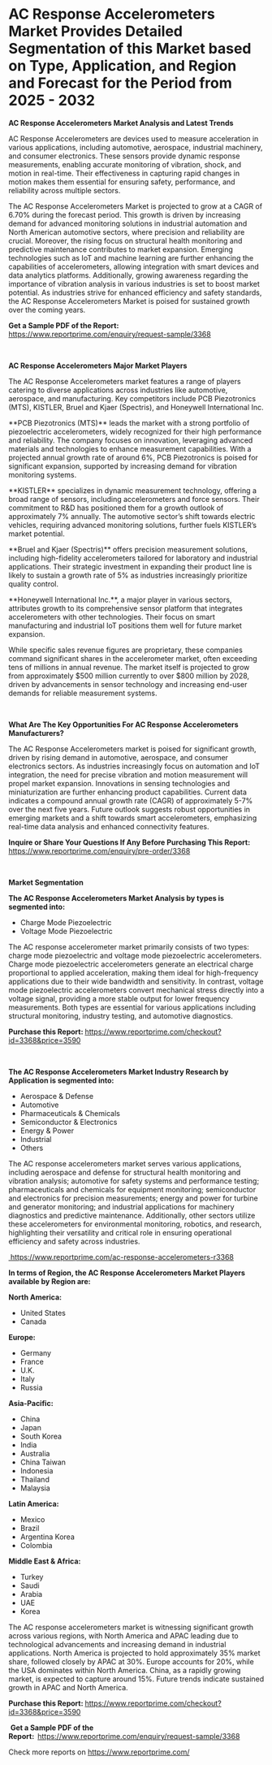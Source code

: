 <p><h1>AC Response Accelerometers Market Provides Detailed Segmentation of this Market based on Type, Application, and Region and Forecast for the Period from 2025 - 2032</h1></p><p><strong>AC Response Accelerometers Market Analysis and Latest Trends</strong></p>
<p><p>AC Response Accelerometers are devices used to measure acceleration in various applications, including automotive, aerospace, industrial machinery, and consumer electronics. These sensors provide dynamic response measurements, enabling accurate monitoring of vibration, shock, and motion in real-time. Their effectiveness in capturing rapid changes in motion makes them essential for ensuring safety, performance, and reliability across multiple sectors.</p><p>The AC Response Accelerometers Market is projected to grow at a CAGR of 6.70% during the forecast period. This growth is driven by increasing demand for advanced monitoring solutions in industrial automation and North American automotive sectors, where precision and reliability are crucial. Moreover, the rising focus on structural health monitoring and predictive maintenance contributes to market expansion. Emerging technologies such as IoT and machine learning are further enhancing the capabilities of accelerometers, allowing integration with smart devices and data analytics platforms. Additionally, growing awareness regarding the importance of vibration analysis in various industries is set to boost market potential. As industries strive for enhanced efficiency and safety standards, the AC Response Accelerometers Market is poised for sustained growth over the coming years.</p></p>
<p><strong>Get a Sample PDF of the Report:&nbsp;</strong> <a href="https://www.reportprime.com/enquiry/request-sample/3368?utm_campaign=2780&utm_medium=2&utm_source=Github&utm_content=ia&utm_term=18032025&utm_id=ac-response-accelerometers">https://www.reportprime.com/enquiry/request-sample/3368</a></p>
<p>&nbsp;</p>
<p><strong>AC Response Accelerometers Major Market Players</strong></p>
<p><p>The AC Response Accelerometers market features a range of players catering to diverse applications across industries like automotive, aerospace, and manufacturing. Key competitors include PCB Piezotronics (MTS), KISTLER, Bruel and Kjaer (Spectris), and Honeywell International Inc.</p><p>**PCB Piezotronics (MTS)** leads the market with a strong portfolio of piezoelectric accelerometers, widely recognized for their high performance and reliability. The company focuses on innovation, leveraging advanced materials and technologies to enhance measurement capabilities. With a projected annual growth rate of around 6%, PCB Piezotronics is poised for significant expansion, supported by increasing demand for vibration monitoring systems.</p><p>**KISTLER** specializes in dynamic measurement technology, offering a broad range of sensors, including accelerometers and force sensors. Their commitment to R&D has positioned them for a growth outlook of approximately 7% annually. The automotive sector’s shift towards electric vehicles, requiring advanced monitoring solutions, further fuels KISTLER’s market potential.</p><p>**Bruel and Kjaer (Spectris)** offers precision measurement solutions, including high-fidelity accelerometers tailored for laboratory and industrial applications. Their strategic investment in expanding their product line is likely to sustain a growth rate of 5% as industries increasingly prioritize quality control.</p><p>**Honeywell International Inc.**, a major player in various sectors, attributes growth to its comprehensive sensor platform that integrates accelerometers with other technologies. Their focus on smart manufacturing and industrial IoT positions them well for future market expansion.</p><p>While specific sales revenue figures are proprietary, these companies command significant shares in the accelerometer market, often exceeding tens of millions in annual revenue. The market itself is projected to grow from approximately $500 million currently to over $800 million by 2028, driven by advancements in sensor technology and increasing end-user demands for reliable measurement systems.</p></p>
<p>&nbsp;</p>
<p><strong>What Are The Key Opportunities For AC Response Accelerometers Manufacturers?</strong></p>
<p><p>The AC Response Accelerometers market is poised for significant growth, driven by rising demand in automotive, aerospace, and consumer electronics sectors. As industries increasingly focus on automation and IoT integration, the need for precise vibration and motion measurement will propel market expansion. Innovations in sensing technologies and miniaturization are further enhancing product capabilities. Current data indicates a compound annual growth rate (CAGR) of approximately 5-7% over the next five years. Future outlook suggests robust opportunities in emerging markets and a shift towards smart accelerometers, emphasizing real-time data analysis and enhanced connectivity features.</p></p>
<p><strong>Inquire or Share Your Questions If Any Before Purchasing This Report:</strong> <a href="https://www.reportprime.com/enquiry/pre-order/3368?utm_campaign=2780&utm_medium=2&utm_source=Github&utm_content=ia&utm_term=18032025&utm_id=ac-response-accelerometers">https://www.reportprime.com/enquiry/pre-order/3368</a></p>
<p>&nbsp;</p>
<p><strong>Market Segmentation</strong></p>
<p><strong>The AC Response Accelerometers Market Analysis by types is segmented into:</strong></p>
<p><ul><li>Charge Mode Piezoelectric</li><li>Voltage Mode Piezoelectric</li></ul></p>
<p><p>The AC response accelerometer market primarily consists of two types: charge mode piezoelectric and voltage mode piezoelectric accelerometers. Charge mode piezoelectric accelerometers generate an electrical charge proportional to applied acceleration, making them ideal for high-frequency applications due to their wide bandwidth and sensitivity. In contrast, voltage mode piezoelectric accelerometers convert mechanical stress directly into a voltage signal, providing a more stable output for lower frequency measurements. Both types are essential for various applications including structural monitoring, industry testing, and automotive diagnostics.</p></p>
<p><strong>Purchase this Report:&nbsp;</strong><a href="https://www.reportprime.com/checkout?id=3368&price=3590&utm_campaign=2780&utm_medium=2&utm_source=Github&utm_content=ia&utm_term=18032025&utm_id=ac-response-accelerometers">https://www.reportprime.com/checkout?id=3368&price=3590</a></p>
<p>&nbsp;</p>
<p><strong>The AC Response Accelerometers Market Industry Research by Application is segmented into:</strong></p>
<p><ul><li>Aerospace & Defense</li><li>Automotive</li><li>Pharmaceuticals & Chemicals</li><li>Semiconductor & Electronics</li><li>Energy & Power</li><li>Industrial</li><li>Others</li></ul></p>
<p><p>The AC response accelerometers market serves various applications, including aerospace and defense for structural health monitoring and vibration analysis; automotive for safety systems and performance testing; pharmaceuticals and chemicals for equipment monitoring; semiconductor and electronics for precision measurements; energy and power for turbine and generator monitoring; and industrial applications for machinery diagnostics and predictive maintenance. Additionally, other sectors utilize these accelerometers for environmental monitoring, robotics, and research, highlighting their versatility and critical role in ensuring operational efficiency and safety across industries.</p></p>
<p><a href="https://www.reportprime.com/ac-response-accelerometers-r3368?utm_campaign=2780&utm_medium=2&utm_source=Github&utm_content=ia&utm_term=18032025&utm_id=ac-response-accelerometers">&nbsp;https://www.reportprime.com/ac-response-accelerometers-r3368</a></p>
<p><strong>In terms of Region, the AC Response Accelerometers Market Players available by Region are:</strong></p>
<p>
    <p> <strong> North America: </strong>
        <ul>
            <li>United States</li>
            <li>Canada</li>
        </ul>
        </p> 
    <p> <strong> Europe: </strong>
        <ul>
            <li>Germany</li>
            <li>France</li>
            <li>U.K.</li>
            <li>Italy</li>
            <li>Russia</li>
        </ul>
        </p> 
    <p> <strong> Asia-Pacific: </strong>
        <ul>
            <li>China</li>
            <li>Japan</li>
            <li>South Korea</li>
            <li>India</li>
            <li>Australia</li>
            <li>China Taiwan</li>
            <li>Indonesia</li>
            <li>Thailand</li>
            <li>Malaysia</li>
        </ul>
        </p> 
    <p> <strong> Latin America: </strong>
        <ul>
            <li>Mexico</li>
            <li>Brazil</li>
            <li>Argentina Korea</li>
            <li>Colombia</li>
        </ul>
        </p> 
    <p> <strong> Middle East & Africa: </strong>
        <ul>
            <li>Turkey</li>
            <li>Saudi</li>
            <li>Arabia</li>
            <li>UAE</li>
            <li>Korea</li>
        </ul>
    </p>
    </p>
<p><p>The AC response accelerometers market is witnessing significant growth across various regions, with North America and APAC leading due to technological advancements and increasing demand in industrial applications. North America is projected to hold approximately 35% market share, followed closely by APAC at 30%. Europe accounts for 20%, while the USA dominates within North America. China, as a rapidly growing market, is expected to capture around 15%. Future trends indicate sustained growth in APAC and North America.</p></p>
<p><strong>Purchase this Report: </strong><a href="https://www.reportprime.com/checkout?id=3368&price=3590&utm_campaign=2780&utm_medium=2&utm_source=Github&utm_content=ia&utm_term=18032025&utm_id=ac-response-accelerometers">https://www.reportprime.com/checkout?id=3368&price=3590</a></p>
<p>&nbsp;<strong>Get a Sample PDF of the Report:&nbsp;&nbsp;</strong><a href="https://www.reportprime.com/enquiry/request-sample/3368?utm_campaign=2780&utm_medium=2&utm_source=Github&utm_content=ia&utm_term=18032025&utm_id=ac-response-accelerometers">https://www.reportprime.com/enquiry/request-sample/3368</a></p>
<p><strong></strong></p>
<p>Check more reports on <a href="https://www.reportprime.com/?utm_campaign=2780&utm_medium=2&utm_source=Github&utm_content=ia&utm_term=18032025&utm_id=ac-response-accelerometers">https://www.reportprime.com/</a></p>